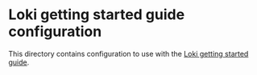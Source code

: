 # Loki getting started guide configuration

This directory contains configuration to use with the [Loki getting started guide](https://grafana.com/docs/loki/latest/get-started/).

